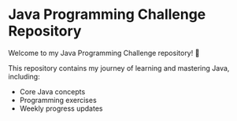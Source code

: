 # Java Programming Challenge Repository

Welcome to my Java Programming Challenge repository! 🚀

This repository contains my journey of learning and mastering Java, including:
- Core Java concepts
- Programming exercises
- Weekly progress updates
